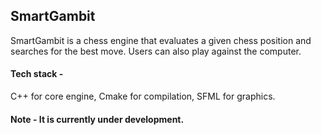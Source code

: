 ## SmartGambit

SmartGambit is a chess engine that evaluates a given chess position and searches for the best move. Users can also play against the computer.

#### Tech stack -

C++ for core engine, Cmake for compilation, SFML for graphics.

#### Note - It is currently under development.
